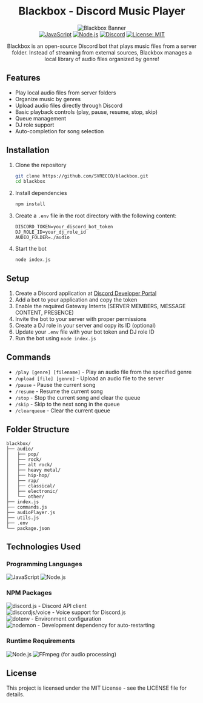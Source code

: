 # <div align="center">Blackbox - Discord Music Player</div>

<div align="center">
  <img src="https://techstarwebsolutions.com/images/static.png" alt="Blackbox Banner">
</div>

<div align="center">
  <a href="https://developer.mozilla.org/en-US/docs/Web/JavaScript"><img src="https://img.shields.io/badge/JavaScript-F7DF1E?style=for-the-badge&logo=javascript&logoColor=black" alt="JavaScript"></a>
  <a href="https://nodejs.org/"><img src="https://img.shields.io/badge/Node.js-43853D?style=for-the-badge&logo=node.js&logoColor=white" alt="Node.js"></a>
  <a href="https://discord.js.org/"><img src="https://img.shields.io/badge/Discord-5865F2?style=for-the-badge&logo=discord&logoColor=white" alt="Discord"></a>
  <a href="https://opensource.org/licenses/MIT"><img src="https://img.shields.io/badge/License-MIT-yellow.svg?style=for-the-badge" alt="License: MIT"></a>
</div>

<div align="center">
  <p>Blackbox is an open-source Discord bot that plays music files from a server folder. Instead of streaming from external sources, Blackbox manages a local library of audio files organized by genre!</p>
</div>


## Features

- Play local audio files from server folders
- Organize music by genres
- Upload audio files directly through Discord
- Basic playback controls (play, pause, resume, stop, skip)
- Queue management
- DJ role support
- Auto-completion for song selection

## Installation

1. Clone the repository
   ```bash
   git clone https://github.com/SVRECCO/blackbox.git
   cd blackbox
   ```

2. Install dependencies
   ```bash
   npm install
   ```

3. Create a `.env` file in the root directory with the following content:
   ```
   DISCORD_TOKEN=your_discord_bot_token
   DJ_ROLE_ID=your_dj_role_id
   AUDIO_FOLDER=./audio
   ```

4. Start the bot
   ```bash
   node index.js
   ```

## Setup

1. Create a Discord application at [Discord Developer Portal](https://discord.com/developers/applications)
2. Add a bot to your application and copy the token
3. Enable the required Gateway Intents (SERVER MEMBERS, MESSAGE CONTENT, PRESENCE)
4. Invite the bot to your server with proper permissions
5. Create a DJ role in your server and copy its ID (optional)
6. Update your `.env` file with your bot token and DJ role ID
7. Run the bot using `node index.js`

## Commands

- `/play [genre] [filename]` - Play an audio file from the specified genre
- `/upload [file] [genre]` - Upload an audio file to the server
- `/pause` - Pause the current song
- `/resume` - Resume the current song
- `/stop` - Stop the current song and clear the queue
- `/skip` - Skip to the next song in the queue
- `/clearqueue` - Clear the current queue

## Folder Structure

```
blackbox/
├── audio/
│   ├── pop/
│   ├── rock/
│   ├── alt rock/
│   ├── heavy metal/
│   ├── hip-hop/
│   ├── rap/
│   ├── classical/
│   ├── electronic/
│   └── other/
├── index.js
├── commands.js
├── audioPlayer.js
├── utils.js
├── .env
└── package.json
```

## Technologies Used

### Programming Languages
![JavaScript](https://img.shields.io/badge/JavaScript-F7DF1E?style=flat-square&logo=javascript&logoColor=black)
![Node.js](https://img.shields.io/badge/Node.js-43853D?style=flat-square&logo=node.js&logoColor=white)

### NPM Packages
![discord.js](https://img.shields.io/badge/discord.js-5865F2?style=flat-square&logo=discord&logoColor=white) - Discord API client  
![discordjs/voice](https://img.shields.io/badge/@discordjs/voice-5865F2?style=flat-square&logo=discord&logoColor=white) - Voice support for Discord.js  
![dotenv](https://img.shields.io/badge/dotenv-ECD53F?style=flat-square&logo=npm&logoColor=black) - Environment configuration  
![nodemon](https://img.shields.io/badge/nodemon-76D04B?style=flat-square&logo=nodemon&logoColor=white) - Development dependency for auto-restarting

### Runtime Requirements
![Node.js](https://img.shields.io/badge/Node.js_v16.9.0+-43853D?style=flat-square&logo=node.js&logoColor=white)
![FFmpeg](https://img.shields.io/badge/FFmpeg-007808?style=flat-square&logo=ffmpeg&logoColor=white) (for audio processing)

## License

This project is licensed under the MIT License - see the LICENSE file for details.
